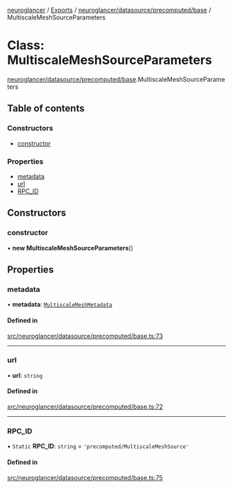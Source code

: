 [neuroglancer](../README.md) / [Exports](../modules.md) / [neuroglancer/datasource/precomputed/base](../modules/neuroglancer_datasource_precomputed_base.md) / MultiscaleMeshSourceParameters

# Class: MultiscaleMeshSourceParameters

[neuroglancer/datasource/precomputed/base](../modules/neuroglancer_datasource_precomputed_base.md).MultiscaleMeshSourceParameters

## Table of contents

### Constructors

- [constructor](neuroglancer_datasource_precomputed_base.MultiscaleMeshSourceParameters.md#constructor)

### Properties

- [metadata](neuroglancer_datasource_precomputed_base.MultiscaleMeshSourceParameters.md#metadata)
- [url](neuroglancer_datasource_precomputed_base.MultiscaleMeshSourceParameters.md#url)
- [RPC\_ID](neuroglancer_datasource_precomputed_base.MultiscaleMeshSourceParameters.md#rpc_id)

## Constructors

### constructor

• **new MultiscaleMeshSourceParameters**()

## Properties

### metadata

• **metadata**: [`MultiscaleMeshMetadata`](neuroglancer_datasource_precomputed_base.MultiscaleMeshMetadata.md)

#### Defined in

[src/neuroglancer/datasource/precomputed/base.ts:73](https://github.com/ActiveBrainAtlas2/neuroglancer/blob/034b457d/src/neuroglancer/datasource/precomputed/base.ts#L73)

___

### url

• **url**: `string`

#### Defined in

[src/neuroglancer/datasource/precomputed/base.ts:72](https://github.com/ActiveBrainAtlas2/neuroglancer/blob/034b457d/src/neuroglancer/datasource/precomputed/base.ts#L72)

___

### RPC\_ID

▪ `Static` **RPC\_ID**: `string` = `'precomputed/MultiscaleMeshSource'`

#### Defined in

[src/neuroglancer/datasource/precomputed/base.ts:75](https://github.com/ActiveBrainAtlas2/neuroglancer/blob/034b457d/src/neuroglancer/datasource/precomputed/base.ts#L75)
